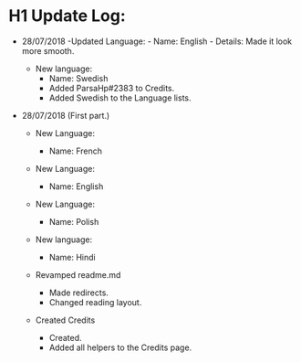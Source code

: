 # H1 Update Log:

- 28/07/2018
	-Updated Language:
		- Name: English
		- Details: Made it look more smooth.
	- New language:
		- Name: Swedish
		- Added ParsaHp#2383 to Credits.
		- Added Swedish to the Language lists.
		
		
		
		
		
		
		
	
	
	

- 28/07/2018 (First part.)
	- New Language:
		- Name: French

	- New Language:
		- Name: English

	- New Language:
		- Name: Polish

	- New language:
		- Name: Hindi

	- Revamped readme.md
		- Made redirects.
		- Changed reading layout.

	- Created Credits
		- Created.
		- Added all helpers to the Credits page.
